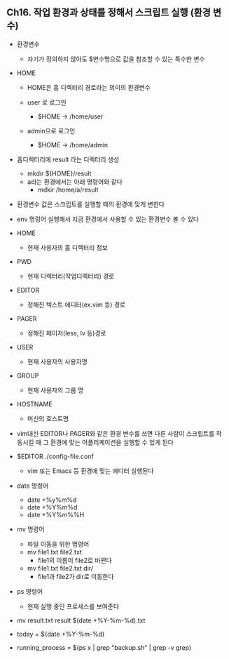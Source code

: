 
## Ch16. 작업 환경과 상태를 정해서 스크립트 실행 (환경 변수)

- 환경변수
    - 자기가 정의하지 않아도 $변수명으로 값을 참조할 수 있는 특수한 변수


- HOME
    - HOME은 홈 디렉터리 경로라는 의미의 환경변수
    - user 로 로그인
        - $HOME -> /home/user
        
    - admin으로 로그인
        - $HOME -> /home/admin

- 홈디렉터리에 result 라는 디렉터리 생성
    - mkdir ${HOME}/result
    - a라는 환경에서는 아래 명령어와 같다
        - mdkir /home/a/result

- 환경변수 값은 스크립트를 실행할 때의 환경에 맞게 변한다
- env 명렁어 실행해서 지금 환경에서 사용할 수 있는 환경변수 볼 수 있다

- HOME 
    - 현재 사용자의 홈 디렉터리 정보
- PWD 
    - 현재 디렉터리(작업디렉터리) 경로 
- EDITOR
    - 정해진 텍스트 에디터(ex.vim 등) 경로
- PAGER
    - 정해진 페이저(less, lv 등)경로
- USER
    - 현재 사용자의 사용자명
- GROUP 
    - 현재 사용자의 그룹 명
- HOSTNAME
    - 머신의 호스트명

- vim대신 EDITOR나 PAGER와 같은 환경 변수를 쓰면 다른 사람이 스크립트를 작동시킬 때 그 환경에 맞는 어플리케이션을 실행할 수 있게 된다
- $EDITOR ./config-file.conf
    - vim 또는 Emacs 등 환경에 맞는 에디터 실행된다

- date 명령어

    - date +%y%m%d
    - date +%Y%m%d
    - date +%Y%m%%H


- mv 명령어
    - 파일 이동을 위한 명령어
    - mv file1.txt file2.txt
        - file1의 이름이 file2로 바뀐다
    - mv file1.txt file2.txt dir/
        - file1과 file2가 dir로 이동한다 

- ps 명령어
    - 현재 실행 중인 프로세스를 보여준다

- mv result.txt result &#36;(date +%Y-%m-%d).txt
- today = ${date +%Y-%m-%d)

- running_process = $(ps x | grep "backup.sh" | grep -v grep)

